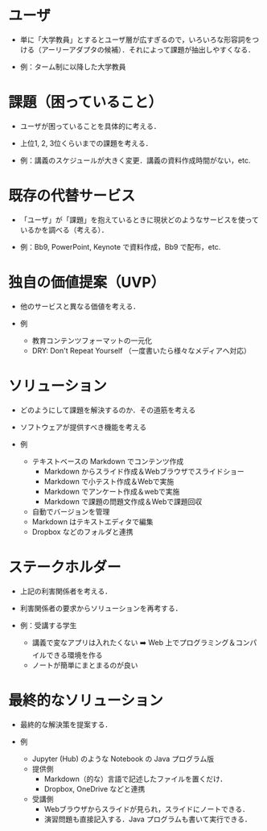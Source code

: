 # ユーザ

- 単に「大学教員」とするとユーザ層が広すぎるので，いろいろな形容詞をつける（アーリーアダプタの候補）．それによって課題が抽出しやすくなる．

- 例：ターム制に以降した大学教員

# 課題（困っていること）

- ユーザが困っていることを具体的に考える．
- 上位1, 2, 3位くらいまでの課題を考える．

- 例：講義のスケジュールが大きく変更．講義の資料作成時間がない，etc.

# 既存の代替サービス

- 「ユーザ」が「課題」を抱えているときに現状どのようなサービスを使っているかを調べる（考える）．

- 例：Bb9, PowerPoint, Keynote で資料作成，Bb9 で配布，etc.

# 独自の価値提案（UVP）

- 他のサービスと異なる価値を考える．

- 例
  - 教育コンテンツフォーマットの一元化
  - DRY: Don't Repeat Yourself （一度書いたら様々なメディアへ対応）

# ソリューション

- どのようにして課題を解決するのか．その道筋を考える
- ソフトウェアが提供すべき機能を考える

- 例
  - テキストベースの Markdown でコンテンツ作成
    - Markdown からスライド作成＆Webブラウザでスライドショー
    - Markdown で小テスト作成＆Webで実施
    - Markdown でアンケート作成＆webで実施
    - Markdown で課題の問題文作成＆Webで課題回収
  - 自動でバージョンを管理
  - Markdown はテキストエディタで編集
  - Dropbox などのフォルダと連携

# ステークホルダー

- 上記の利害関係者を考える．
- 利害関係者の要求からソリューションを再考する．

- 例：受講する学生
  - 講義で変なアプリは入れたくない
  :arrow_right: Web 上でプログラミング＆コンパイルできる環境を作る
  - ノートが簡単にまとまるのが良い

# 最終的なソリューション

- 最終的な解決策を提案する．

- 例
  - Jupyter (Hub) のような Notebook の Java プログラム版
  - 提供側
    - Markdown（的な）言語で記述したファイルを置くだけ．
    - Dropbox, OneDrive などと連携
  - 受講側
    - Webブラウザからスライドが見られ，スライドにノートできる．
    - 演習問題も直接記入する．Java プログラムも書いて実行できる．

